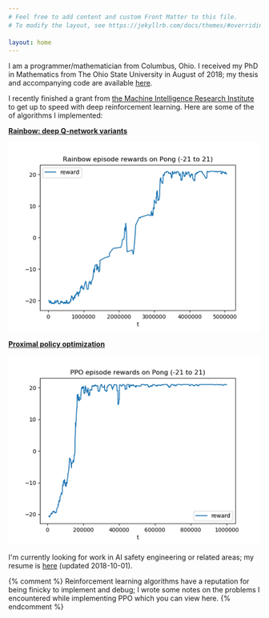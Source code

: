 ```yaml
---
# Feel free to add content and custom Front Matter to this file.
# To modify the layout, see https://jekyllrb.com/docs/themes/#overriding-theme-defaults

layout: home
---
```


I am a programmer/mathematician from Columbus, Ohio.  I received my PhD in Mathematics from The Ohio State University in August of 2018; my thesis and accompanying code are available [here](https://github.com/coreystaten/CatComputad).

I recently finished a grant from [the Machine Intelligence Research Institute](https://intelligence.org/) to get up to speed with deep reinforcement learning.  Here are some of the of algorithms I implemented:

[**Rainbow: deep Q-network variants**](https://github.com/coreystaten/deeprl-rainbow)

[![Rainbow performance graph for Pong](/assets/rainbow.png)](https://github.com/coreystaten/deeprl-rainbow)

[**Proximal policy optimization**](https://github.com/coreystaten/deeprl-ppo)

[![PPO performance graph for Pong w/8 actors](/assets/ppo.png)](https://github.com/coreystaten/deeprl-ppo)

I'm currently looking for work in AI safety engineering or related areas; my resume is [here](/assets/corey-staten-resume.pdf) (updated 2018-10-01).

{% comment %}
Reinforcement learning algorithms have a reputation for being finicky to implement and debug; I wrote some notes on the problems I encountered while implementing PPO which you can view here.
{% endcomment %}